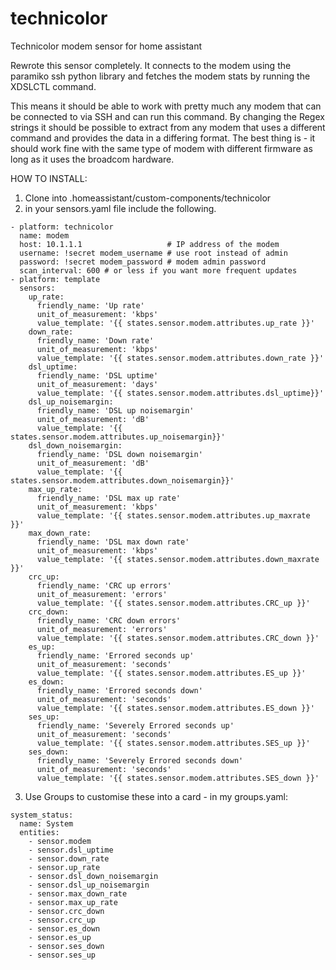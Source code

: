 # technicolor
Technicolor modem sensor for home assistant

Rewrote this sensor completely.  It connects to the modem using the paramiko ssh python library and fetches the modem stats by running the XDSLCTL command.

This means it should be able to work with pretty much any modem that can be connected to via SSH and can run this command.  By changing the Regex strings it should be possible to extract from any modem that uses a different command and provides the data in a differing format.  The best thing is - it should work fine with the same type of modem with different firmware as long as it uses the broadcom hardware.

HOW TO INSTALL:
1. Clone into .homeassistant/custom-components/technicolor
2. in your sensors.yaml file include the following.
```
- platform: technicolor
  name: modem
  host: 10.1.1.1                   # IP address of the modem
  username: !secret modem_username # use root instead of admin
  password: !secret modem_password # modem admin password
  scan_interval: 600 # or less if you want more frequent updates
- platform: template
  sensors:
    up_rate:
      friendly_name: 'Up rate'
      unit_of_measurement: 'kbps'
      value_template: '{{ states.sensor.modem.attributes.up_rate }}'
    down_rate:
      friendly_name: 'Down rate'
      unit_of_measurement: 'kbps'
      value_template: '{{ states.sensor.modem.attributes.down_rate }}'
    dsl_uptime:
      friendly_name: 'DSL uptime'
      unit_of_measurement: 'days'
      value_template: '{{ states.sensor.modem.attributes.dsl_uptime}}'
    dsl_up_noisemargin:
      friendly_name: 'DSL up noisemargin'
      unit_of_measurement: 'dB'
      value_template: '{{ states.sensor.modem.attributes.up_noisemargin}}'
    dsl_down_noisemargin:
      friendly_name: 'DSL down noisemargin'
      unit_of_measurement: 'dB'
      value_template: '{{ states.sensor.modem.attributes.down_noisemargin}}'
    max_up_rate:
      friendly_name: 'DSL max up rate'
      unit_of_measurement: 'kbps'
      value_template: '{{ states.sensor.modem.attributes.up_maxrate }}'
    max_down_rate:
      friendly_name: 'DSL max down rate'
      unit_of_measurement: 'kbps'
      value_template: '{{ states.sensor.modem.attributes.down_maxrate }}'
    crc_up:
      friendly_name: 'CRC up errors'
      unit_of_measurement: 'errors'
      value_template: '{{ states.sensor.modem.attributes.CRC_up }}'
    crc_down:
      friendly_name: 'CRC down errors'
      unit_of_measurement: 'errors'
      value_template: '{{ states.sensor.modem.attributes.CRC_down }}'
    es_up:
      friendly_name: 'Errored seconds up'
      unit_of_measurement: 'seconds'
      value_template: '{{ states.sensor.modem.attributes.ES_up }}'
    es_down:
      friendly_name: 'Errored seconds down'
      unit_of_measurement: 'seconds'
      value_template: '{{ states.sensor.modem.attributes.ES_down }}'
    ses_up:
      friendly_name: 'Severely Errored seconds up'
      unit_of_measurement: 'seconds'
      value_template: '{{ states.sensor.modem.attributes.SES_up }}'
    ses_down:
      friendly_name: 'Severely Errored seconds down'
      unit_of_measurement: 'seconds'
      value_template: '{{ states.sensor.modem.attributes.SES_down }}'
```

3. Use Groups to customise these into a card - in my groups.yaml:
```
system_status:
  name: System
  entities:
    - sensor.modem
    - sensor.dsl_uptime
    - sensor.down_rate
    - sensor.up_rate
    - sensor.dsl_down_noisemargin
    - sensor.dsl_up_noisemargin
    - sensor.max_down_rate
    - sensor.max_up_rate
    - sensor.crc_down
    - sensor.crc_up
    - sensor.es_down
    - sensor.es_up
    - sensor.ses_down
    - sensor.ses_up

```
